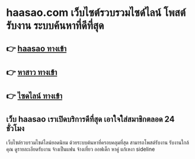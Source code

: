 # haasao.com เว็บไซต์รวบรวมไซด์ไลน์ โพสต์รับงาน ระบบค้นหาที่ดีที่สุด

## 👉 [haasao ทางเข้า](https://haasao.com/)
## 👉 [หาสาว ทางเข้า](https://haasao.com/)
## 👉 [ไซดไลน์ ทางเข้า](https://haasao.com/)

## เว็บ haasao เราเปิดบริการดีที่สุด เอาใจใส่สมาชิกตลอด 24 ชั่วโมง
   เว็บไซต์รวบรวมไซด์ไลน์ยอดนิยม ด้วยระบบค้นหาที่ครอบคลุมที่สุด สามารถโพสต์รับงาน รับงานใกล้คุณ ดูรายละเอียดรับงาน จ้างเป็นแฟน จ้างเที่ยว ออฟเด็ก หาคู่ แก้เหงา sideline
